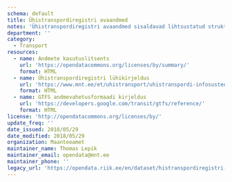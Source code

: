 ```yaml
---
schema: default
title: Ühistranspordiregistri avaandmed
notes: 'Ühistranspordiregistri avaandmed sisaldavad lihtsustatud struktuuri andmekoosseisuga väljavõtet Riiklikku Ühistranspordiregistrisse kantud andmetest, mis hõlmavad siseriiklikult käigus olevate ühistranspordiliinide kirjeldusi, sõidugraafikuid ja peatuste asukohtasid.'
department: ''
category:
  - Transport
resources:
  - name: Andmete kasutuslitsents
    url: 'https://opendatacommons.org/licenses/by/summary/'
    format: HTML
  - name: Ühistranspordiregistri lühikirjeldus
    url: 'https://www.mnt.ee/et/uhistransport/uhistranspordi-infosusteem'
    format: HTML
  - name: GTFS andmevahetusformaadi kirjeldus
    url: 'https://developers.google.com/transit/gtfs/reference/'
    format: HTML
license: 'http://opendatacommons.org/licenses/by/'
update_freq: ''
date_issued: 2018/05/29
date_modified: 2018/05/29
organization: Maanteeamet
maintainer_name: Thomas Lepik
maintainer_email: opendata@mnt.ee
maintainer_phone: ''
legacy_url: 'https://opendata.riik.ee/en/dataset/histranspordiregistri-avaandmed'
---
```

